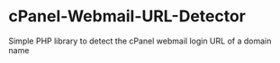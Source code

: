 # cPanel-Webmail-URL-Detector
Simple PHP library to detect the cPanel webmail login URL of a domain name
